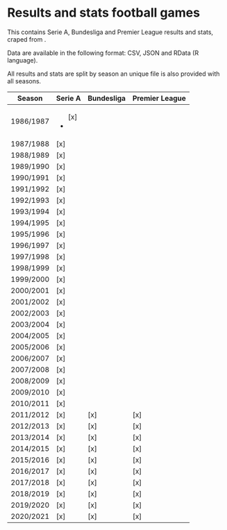 # Results and stats football games

This contains Serie A, Bundesliga and Premier League results and stats, craped from .

Data are available in the following format: CSV, JSON and RData (R language).

All results and stats are split by season an unique file is also provided with all seasons.

| Season    | Serie A         | Bundesliga | Premier League |
| --------- | --------------- | ---------- | -------------- |
| 1986/1987 | <ul>  [x]  <li> |            |                |
| 1987/1988 | [x]             |            |                |
| 1988/1989 | [x]             |            |                |
| 1989/1990 | [x]             |            |                |
| 1990/1991 | [x]             |            |                |
| 1991/1992 | [x]             |            |                |
| 1992/1993 | [x]             |            |                |
| 1993/1994 | [x]             |            |                |
| 1994/1995 | [x]             |            |                |
| 1995/1996 | [x]             |            |                |
| 1996/1997 | [x]             |            |                |
| 1997/1998 | [x]             |            |                |
| 1998/1999 | [x]             |            |                |
| 1999/2000 | [x]             |            |                |
| 2000/2001 | [x]             |            |                |
| 2001/2002 | [x]             |            |                |
| 2002/2003 | [x]             |            |                |
| 2003/2004 | [x]             |            |                |
| 2004/2005 | [x]             |            |                |
| 2005/2006 | [x]             |            |                |
| 2006/2007 | [x]             |            |                |
| 2007/2008 | [x]             |            |                |
| 2008/2009 | [x]             |            |                |
| 2009/2010 | [x]             |            |                |
| 2010/2011 | [x]             |            |                |
| 2011/2012 | [x]             | [x]        | [x]            |
| 2012/2013 | [x]             | [x]        | [x]            |
| 2013/2014 | [x]             | [x]        | [x]            |
| 2014/2015 | [x]             | [x]        | [x]            |
| 2015/2016 | [x]             | [x]        | [x]            |
| 2016/2017 | [x]             | [x]        | [x]            |
| 2017/2018 | [x]             | [x]        | [x]            |
| 2018/2019 | [x]             | [x]        | [x]            |
| 2019/2020 | [x]             | [x]        | [x]            |
| 2020/2021 | [x]             | [x]        | [x]            |

